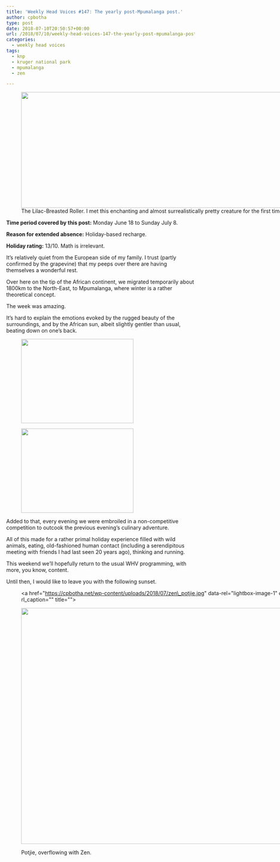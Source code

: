 ```yaml
---
title: 'Weekly Head Voices #147: The yearly post-Mpumalanga post.'
author: cpbotha
type: post
date: 2018-07-10T20:50:57+00:00
url: /2018/07/10/weekly-head-voices-147-the-yearly-post-mpumalanga-post/
categories:
  - weekly head voices
tags:
  - knp
  - kruger national park
  - mpumalanga
  - zen

---
```

<figure id="attachment_3208" aria-describedby="caption-attachment-3208" style="width: 840px" class="wp-caption alignnone"><a href="https://cpbotha.net/wp-content/uploads/2018/07/lilac\_breasted\_roller.jpg" data-rel="lightbox-image-0" data-rl\_title="" data-rl\_caption="" title=""><img data-attachment-id="3208" data-permalink="https://cpbotha.net/2018/07/10/weekly-head-voices-147-the-yearly-post-mpumalanga-post/lilac_breasted_roller/" data-orig-file="https://cpbotha.net/wp-content/uploads/2018/07/lilac_breasted_roller.jpg" data-orig-size="3020,1111" data-comments-opened="1" data-image-meta="{&quot;aperture&quot;:&quot;5.6&quot;,&quot;credit&quot;:&quot;&quot;,&quot;camera&quot;:&quot;Canon PowerShot SX260 HS&quot;,&quot;caption&quot;:&quot;&quot;,&quot;created_timestamp&quot;:&quot;1530344209&quot;,&quot;copyright&quot;:&quot;&quot;,&quot;focal_length&quot;:&quot;52.020997375328&quot;,&quot;iso&quot;:&quot;100&quot;,&quot;shutter_speed&quot;:&quot;0.008&quot;,&quot;title&quot;:&quot;&quot;,&quot;orientation&quot;:&quot;1&quot;}" data-image-title="lilac_breasted_roller" data-image-description="" data-medium-file="https://cpbotha.net/wp-content/uploads/2018/07/lilac_breasted_roller-300x110.jpg" data-large-file="https://cpbotha.net/wp-content/uploads/2018/07/lilac_breasted_roller-1024x377.jpg" class="size-large wp-image-3208" src="https://cpbotha.net/wp-content/uploads/2018/07/lilac_breasted_roller-1024x377.jpg" alt="" width="840" height="309" srcset="https://cpbotha.net/wp-content/uploads/2018/07/lilac_breasted_roller-1024x377.jpg 1024w, https://cpbotha.net/wp-content/uploads/2018/07/lilac_breasted_roller-300x110.jpg 300w, https://cpbotha.net/wp-content/uploads/2018/07/lilac_breasted_roller-768x283.jpg 768w, https://cpbotha.net/wp-content/uploads/2018/07/lilac_breasted_roller-1200x441.jpg 1200w" sizes="(max-width: 709px) 85vw, (max-width: 909px) 67vw, (max-width: 1362px) 62vw, 840px" /></a><figcaption id="caption-attachment-3208" class="wp-caption-text">The Lilac-Breasted Roller. I met this enchanting and almost surrealistically pretty creature for the first time two weeks ago.</figcaption></figure> 

**Time period covered by this post:** Monday June 18 to Sunday July 8.
  
**Reason for extended absence:** Holiday-based recharge.
  
**Holiday rating:** 13/10. Math is irrelevant.

It&#8217;s relatively quiet from the European side of my family. I trust (partly confirmed by the grapevine) that my peeps over there are having themselves a wonderful rest.

Over here on the tip of the African continent, we migrated temporarily about 1800km to the North-East, to Mpumalanga, where winter is a rather theoretical concept.

The week was amazing.

It&#8217;s hard to explain the emotions evoked by the rugged beauty of the surroundings, and by the African sun, albeit slightly gentler than usual, beating down on one&#8217;s back.

<div data-carousel-extra='{"blog_id":1,"permalink":"https:\/\/cpbotha.net\/2018\/07\/10\/weekly-head-voices-147-the-yearly-post-mpumalanga-post\/"}' id='gallery-9' class='gallery galleryid-3205 gallery-columns-2 gallery-size-medium'>
  <figure class='gallery-item'> 
  
  <div class='gallery-icon landscape'>
    <a href='https://cpbotha.net/wp-content/uploads/2018/07/IMG_5843.jpg' title="" data-rl_title="" class="rl-gallery-link" data-rl_caption="" data-rel="lightbox-gallery-9"><img width="300" height="225" src="https://cpbotha.net/wp-content/uploads/2018/07/IMG_5843-300x225.jpg" class="attachment-medium size-medium" alt="" srcset="https://cpbotha.net/wp-content/uploads/2018/07/IMG_5843-300x225.jpg 300w, https://cpbotha.net/wp-content/uploads/2018/07/IMG_5843-768x576.jpg 768w, https://cpbotha.net/wp-content/uploads/2018/07/IMG_5843-1024x768.jpg 1024w, https://cpbotha.net/wp-content/uploads/2018/07/IMG_5843-1200x900.jpg 1200w" sizes="(max-width: 300px) 85vw, 300px" data-attachment-id="3206" data-permalink="https://cpbotha.net/2018/07/10/weekly-head-voices-147-the-yearly-post-mpumalanga-post/img_5843/" data-orig-file="https://cpbotha.net/wp-content/uploads/2018/07/IMG_5843.jpg" data-orig-size="4000,3000" data-comments-opened="1" data-image-meta="{&quot;aperture&quot;:&quot;5.6&quot;,&quot;credit&quot;:&quot;&quot;,&quot;camera&quot;:&quot;Canon PowerShot SX260 HS&quot;,&quot;caption&quot;:&quot;&quot;,&quot;created_timestamp&quot;:&quot;1530003714&quot;,&quot;copyright&quot;:&quot;&quot;,&quot;focal_length&quot;:&quot;43.736&quot;,&quot;iso&quot;:&quot;100&quot;,&quot;shutter_speed&quot;:&quot;0.0025&quot;,&quot;title&quot;:&quot;&quot;,&quot;orientation&quot;:&quot;1&quot;}" data-image-title="IMG_5843" data-image-description="" data-medium-file="https://cpbotha.net/wp-content/uploads/2018/07/IMG_5843-300x225.jpg" data-large-file="https://cpbotha.net/wp-content/uploads/2018/07/IMG_5843-1024x768.jpg" /></a>
  </div></figure><figure class='gallery-item'> 
  
  <div class='gallery-icon landscape'>
    <a href='https://cpbotha.net/wp-content/uploads/2018/07/IMG_5919.jpg' title="" data-rl_title="" class="rl-gallery-link" data-rl_caption="" data-rel="lightbox-gallery-9"><img width="300" height="225" src="https://cpbotha.net/wp-content/uploads/2018/07/IMG_5919-300x225.jpg" class="attachment-medium size-medium" alt="" srcset="https://cpbotha.net/wp-content/uploads/2018/07/IMG_5919-300x225.jpg 300w, https://cpbotha.net/wp-content/uploads/2018/07/IMG_5919-768x576.jpg 768w, https://cpbotha.net/wp-content/uploads/2018/07/IMG_5919-1024x768.jpg 1024w, https://cpbotha.net/wp-content/uploads/2018/07/IMG_5919-1200x900.jpg 1200w" sizes="(max-width: 300px) 85vw, 300px" data-attachment-id="3207" data-permalink="https://cpbotha.net/2018/07/10/weekly-head-voices-147-the-yearly-post-mpumalanga-post/img_5919/" data-orig-file="https://cpbotha.net/wp-content/uploads/2018/07/IMG_5919.jpg" data-orig-size="4000,3000" data-comments-opened="1" data-image-meta="{&quot;aperture&quot;:&quot;5.6&quot;,&quot;credit&quot;:&quot;&quot;,&quot;camera&quot;:&quot;Canon PowerShot SX260 HS&quot;,&quot;caption&quot;:&quot;&quot;,&quot;created_timestamp&quot;:&quot;1530092144&quot;,&quot;copyright&quot;:&quot;&quot;,&quot;focal_length&quot;:&quot;40.31&quot;,&quot;iso&quot;:&quot;100&quot;,&quot;shutter_speed&quot;:&quot;0.004&quot;,&quot;title&quot;:&quot;&quot;,&quot;orientation&quot;:&quot;1&quot;}" data-image-title="IMG_5919" data-image-description="" data-medium-file="https://cpbotha.net/wp-content/uploads/2018/07/IMG_5919-300x225.jpg" data-large-file="https://cpbotha.net/wp-content/uploads/2018/07/IMG_5919-1024x768.jpg" /></a>
  </div></figure>
</div>

Added to that, every evening we were embroiled in a non-competitive competition to outcook the previous evening&#8217;s culinary adventure.

All of this made for a rather primal holiday experience filled with wild animals, eating, old-fashioned human contact (including a serendipitous meeting with friends I had last seen 20 years ago), thinking and running.

This weekend we&#8217;ll hopefully return to the usual WHV programming, with more, you know, content.

Until then, I would like to leave you with the following sunset.<figure id="attachment_3209" aria-describedby="caption-attachment-3209" style="width: 840px" class="wp-caption alignnone"><a href="https://cpbotha.net/wp-content/uploads/2018/07/zen\_potjie.jpg" data-rel="lightbox-image-1" data-rl\_title="" data-rl_caption="" title="">

<img data-attachment-id="3209" data-permalink="https://cpbotha.net/2018/07/10/weekly-head-voices-147-the-yearly-post-mpumalanga-post/zen_potjie/" data-orig-file="https://cpbotha.net/wp-content/uploads/2018/07/zen_potjie.jpg" data-orig-size="4032,3024" data-comments-opened="1" data-image-meta="{&quot;aperture&quot;:&quot;1.8&quot;,&quot;credit&quot;:&quot;&quot;,&quot;camera&quot;:&quot;iPhone 8&quot;,&quot;caption&quot;:&quot;&quot;,&quot;created_timestamp&quot;:&quot;1530290834&quot;,&quot;copyright&quot;:&quot;&quot;,&quot;focal_length&quot;:&quot;3.99&quot;,&quot;iso&quot;:&quot;20&quot;,&quot;shutter_speed&quot;:&quot;0.00064599483204134&quot;,&quot;title&quot;:&quot;&quot;,&quot;orientation&quot;:&quot;1&quot;}" data-image-title="zen_potjie" data-image-description="" data-medium-file="https://cpbotha.net/wp-content/uploads/2018/07/zen_potjie-300x225.jpg" data-large-file="https://cpbotha.net/wp-content/uploads/2018/07/zen_potjie-1024x768.jpg" class="wp-image-3209 size-large" src="https://cpbotha.net/wp-content/uploads/2018/07/zen_potjie-1024x768.jpg" alt="" width="840" height="630" srcset="https://cpbotha.net/wp-content/uploads/2018/07/zen_potjie-1024x768.jpg 1024w, https://cpbotha.net/wp-content/uploads/2018/07/zen_potjie-300x225.jpg 300w, https://cpbotha.net/wp-content/uploads/2018/07/zen_potjie-768x576.jpg 768w, https://cpbotha.net/wp-content/uploads/2018/07/zen_potjie-1200x900.jpg 1200w" sizes="(max-width: 709px) 85vw, (max-width: 909px) 67vw, (max-width: 1362px) 62vw, 840px" /></a><figcaption id="caption-attachment-3209" class="wp-caption-text">Potjie, overflowing with Zen.</figcaption></figure>